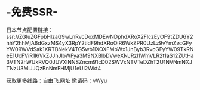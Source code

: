 # -免费SSR-
日本节点配置链接：ssr://ZGIuZGFpbHlzaG9wLnRvcDoxMDEwNDphdXRoX2FlczEyOF9tZDU6Y2hhY2hhMjA6dGxzMS4yX3RpY2tldF9hdXRoOlR6WkZPR0UzLz9vYmZzcGFyYW09WVdSak1XRTBNekV4TG5wb1lXOXFMbWx1JnByb3RvcGFyYW09TkRNeE1UcFViR1l6VkZJJnJlbWFya3M9NXBlbDVweXNJRzl1WmVLR2t1aS12ZUtHa3VTN2hWUkRVQ0JUVXlNNSZncm91cD02SWVxNTVTeDZhT2U1NVNmNXJTNzU3MlJJQzBnNmFHMjU1eUI2Wkt4

获取更多线路：<a href="https://freefly.life/user/hezu">自由飞.网址</a> 邀请码：vWyu
